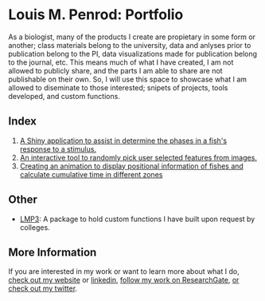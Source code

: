 # Louis M. Penrod: Portfolio
As a biologist, many of the products I create are propietary in some form or another; class materials belong to the university, data and anlyses prior to publication belong to the PI, data visualizations made for publication belong to the journal, etc. This means much of what I have created, I am not allowed to publicly share, and the parts I am able to share are not publishable on their own. So, I will use this space to showcase what I am allowed to diseminate to those interested; snipets of projects, tools developed, and custom functions. 

## Index

1. [A Shiny application to assist in determine the phases in a fish's response to a stimulus.](https://github.com/Louismp1223/Portfolio/tree/master/TurningPhase)
2. [An interactive tool to randomly pick user selected features from images.](https://github.com/Louismp1223/Portfolio/tree/master/FeatureLabeling)
3. [Creating an animation to display positional information of fishes and calculate cumulative time in different zones](https://github.com/Louismp1223/Portfolio/tree/master/FishTrackingAnimation)

## Other

+ [LMP3](https://github.com/Louismp1223/LMP3): A package to hold custom functions I have built upon request by colleges.

## More Information
If you are interested in my work or want to learn more about what I do, [check out my website](https://louismpenrod.wixsite.com/home) or [linkedin](https://www.linkedin.com/in/louis-penrod-6b1a1889/), [follow my work on ResearchGate](https://www.researchgate.net/profile/Louis_Penrod),  [or check out my twitter](https://twitter.com/P_Louis2). 